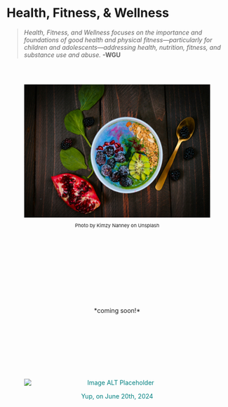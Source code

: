 # Health, Fitness, & Wellness

> *Health, Fitness, and Wellness focuses on the importance and foundations of good health and physical fitness—particularly for children and adolescents—addressing health, nutrition, fitness, and substance use and abuse.*
> __-WGU__
<br>

<br>

<figure style="text-align: center; font-size: 11px;">
  <p align="center"></p>
  <img src="../../img/C458_Cover.jpg" alt="Photo by Kimzy Nanney on Unsplash" style="display: block; margin: 0 auto;">
  <figcaption>
    <p align="center">Photo by Kimzy Nanney on Unsplash</p>
  </figcaption>
</figure>
<br>
<br>

<br> 
<br> 
<br> 
<br> 
<br> 
<br> 
<br>


<p align="center">*coming soon!*</p>

<br>
<br> 
<br> 
<br> 
<br> 
<br>
<br>

<figure style="text-align: center; color: teal;">
  <p align="center">
    <img src="https://placehold.co/400x300" alt="Image ALT Placeholder" style="display: block; margin: 0 auto;">
  </p>
  <figcaption>
    <p align="center">Yup, on June 20th, 2024</p>
  </figcaption>
</figure>